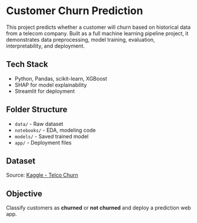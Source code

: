 # Customer Churn Prediction

This project predicts whether a customer will churn based on historical data from a telecom company. Built as a full machine learning pipeline project, it demonstrates data preprocessing, model training, evaluation, interpretability, and deployment.

## Tech Stack
- Python, Pandas, scikit-learn, XGBoost
- SHAP for model explainability
- Streamlit for deployment

## Folder Structure
- `data/` - Raw dataset
- `notebooks/` - EDA, modeling code
- `models/` - Saved trained model
- `app/` - Deployment files

## Dataset
Source: [Kaggle - Telco Churn](https://www.kaggle.com/blastchar/telco-customer-churn)

## Objective
Classify customers as **churned** or **not churned** and deploy a prediction web app.